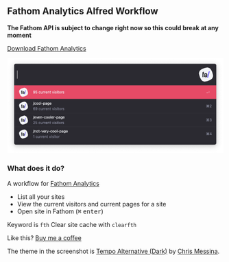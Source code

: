 ## Fathom Analytics Alfred Workflow

**The Fathom API is subject to change right now so this could break at any moment**

[Download Fathom Analytics](https://github.com/rknightuk/alfred-workflows/raw/main/workflows/fathom-analytics/fathom-analytics.alfredworkflow)

![Fathom Analytics](src/screenshot.png)

### What does it do?

A workflow for [Fathom Analytics](https://usefathom.com/ref/IXCLSF)

- List all your sites
- View the current visitors and current pages for a site
- Open site in Fathom (<kbd>⌘</kbd> <kbd>enter</kbd>)

Keyword is `fth`
Clear site cache with `clearfth`

Like this? [Buy me a coffee](https://monzo.me/robbknight)

The theme in the screenshot is [Tempo Alternative (Dark)](https://github.com/chrismessina/alfred-theme-tempo#tempo-alternative-dark) by [Chris Messina](https://github.com/chrismessina).
